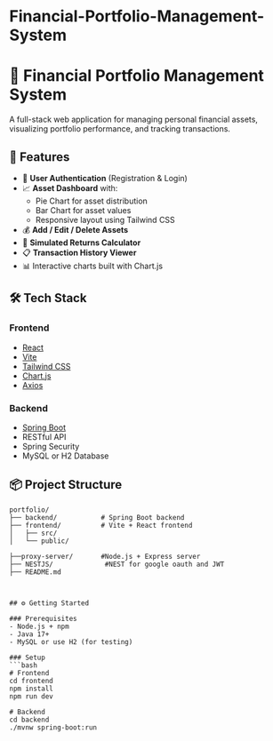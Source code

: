 # Financial-Portfolio-Management-System
# 💼 Financial Portfolio Management System

A full-stack web application for managing personal financial assets, visualizing portfolio performance, and tracking transactions.

## 🚀 Features

- 🔐 **User Authentication** (Registration & Login)
- 📈 **Asset Dashboard** with:
  - Pie Chart for asset distribution
  - Bar Chart for asset values
  - Responsive layout using Tailwind CSS
- 💰 **Add / Edit / Delete Assets**
- 🧮 **Simulated Returns Calculator**
- 📋 **Transaction History Viewer**
- 📊 Interactive charts built with Chart.js

## 🛠️ Tech Stack

### Frontend
- [React](https://reactjs.org/)
- [Vite](https://vitejs.dev/)
- [Tailwind CSS](https://tailwindcss.com/)
- [Chart.js](https://www.chartjs.org/)
- [Axios](https://axios-http.com/)

### Backend
- [Spring Boot](https://spring.io/projects/spring-boot)
- RESTful API
- Spring Security
- MySQL or H2 Database

## 📦 Project Structure

```text
portfolio/
├── backend/           # Spring Boot backend
├── frontend/          # Vite + React frontend
│   ├── src/
│   └── public/

├──proxy-server/       #Node.js + Express server
├── NESTJS/             #NEST for google oauth and JWT
├── README.md



## ⚙️ Getting Started

### Prerequisites
- Node.js + npm
- Java 17+
- MySQL or use H2 (for testing)

### Setup
```bash
# Frontend
cd frontend
npm install
npm run dev

# Backend
cd backend
./mvnw spring-boot:run
